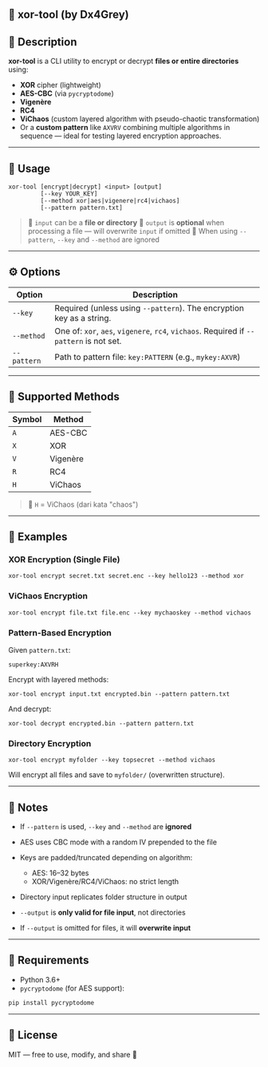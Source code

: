 ## 🔐 xor-tool (by Dx4Grey)

## 📄 Description

**xor-tool** is a CLI utility to encrypt or decrypt **files or entire directories** using:

* **XOR** cipher (lightweight)
* **AES-CBC** (via `pycryptodome`)
* **Vigenère**
* **RC4**
* **ViChaos** (custom layered algorithm with pseudo-chaotic transformation)
* Or a **custom pattern** like `AXVRV` combining multiple algorithms in sequence — ideal for testing layered encryption approaches.

---

## 🚀 Usage

```
xor-tool [encrypt|decrypt] <input> [output] 
         [--key YOUR_KEY]
         [--method xor|aes|vigenere|rc4|vichaos]
         [--pattern pattern.txt]
```

> 🔹 `input` can be a **file or directory**
> 🔹 `output` is **optional** when processing a file — will overwrite `input` if omitted
> 🔹 When using `--pattern`, `--key` and `--method` are ignored

---

## ⚙️ Options

| Option      | Description                                                                             |
| ----------- | --------------------------------------------------------------------------------------- |
| `--key`     | Required (unless using `--pattern`). The encryption key as a string.                    |
| `--method`  | One of: `xor`, `aes`, `vigenere`, `rc4`, `vichaos`. Required if `--pattern` is not set. |
| `--pattern` | Path to pattern file: `key:PATTERN` (e.g., `mykey:AXVR`)                                |

---

## 🔄 Supported Methods

| Symbol | Method   |
| ------ | -------- |
| `A`    | AES-CBC  |
| `X`    | XOR      |
| `V`    | Vigenère |
| `R`    | RC4      |
| `H`    | ViChaos  |

> 🧠 `H` = ViChaos (dari kata "chaos")

---

## 🧪 Examples

### XOR Encryption (Single File)

```
xor-tool encrypt secret.txt secret.enc --key hello123 --method xor
```

### ViChaos Encryption

```
xor-tool encrypt file.txt file.enc --key mychaoskey --method vichaos
```

### Pattern-Based Encryption

Given `pattern.txt`:

```
superkey:AXVRH
```

Encrypt with layered methods:

```
xor-tool encrypt input.txt encrypted.bin --pattern pattern.txt
```

And decrypt:

```
xor-tool decrypt encrypted.bin --pattern pattern.txt
```

### Directory Encryption

```
xor-tool encrypt myfolder --key topsecret --method vichaos
```

Will encrypt all files and save to `myfolder/` (overwritten structure).

---

## 📝 Notes

* If `--pattern` is used, `--key` and `--method` are **ignored**
* AES uses CBC mode with a random IV prepended to the file
* Keys are padded/truncated depending on algorithm:

  * AES: 16–32 bytes
  * XOR/Vigenère/RC4/ViChaos: no strict length
* Directory input replicates folder structure in output
* `--output` is **only valid for file input**, not directories
* If `--output` is omitted for files, it will **overwrite input**

---

## 🔧 Requirements

* Python 3.6+
* `pycryptodome` (for AES support):

```bash
pip install pycryptodome
```

---

## 🔗 License

MIT — free to use, modify, and share 🙌